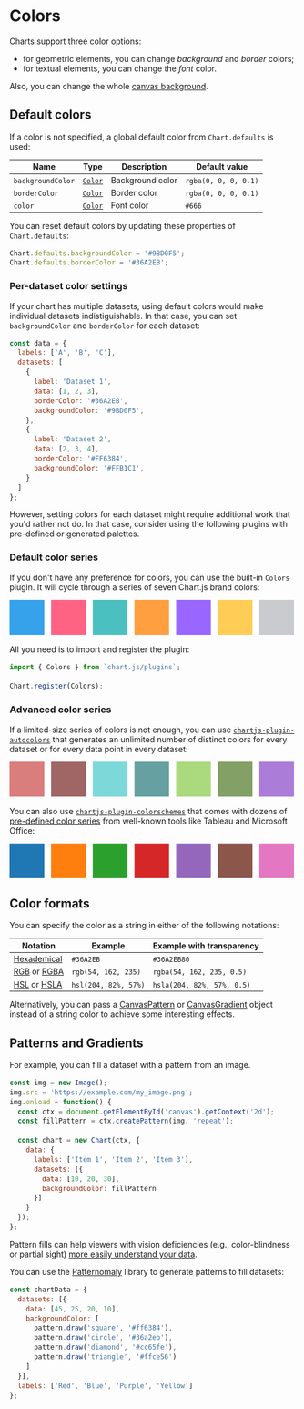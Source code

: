 # Colors

Charts support three color options:
* for geometric elements, you can change *background* and *border* colors;
* for textual elements, you can change the *font* color.

Also, you can change the whole [canvas background](.../configuration/canvas-background.html).

## Default colors

If a color is not specified, a global default color from `Chart.defaults` is used:

| Name | Type | Description | Default value
| ---- | ---- | ----------- | -------------
| `backgroundColor` | [`Color`](../api/#color) | Background color | `rgba(0, 0, 0, 0.1)`
| `borderColor` | [`Color`](../api/#color) | Border color | `rgba(0, 0, 0, 0.1)`
| `color` | [`Color`](../api/#color) | Font color | `#666`

You can reset default colors by updating these properties of `Chart.defaults`:

```javascript
Chart.defaults.backgroundColor = '#9BD0F5';
Chart.defaults.borderColor = '#36A2EB';
```

### Per-dataset color settings

If your chart has multiple datasets, using default colors would make individual datasets indistiguishable. In that case, you can set `backgroundColor` and `borderColor` for each dataset:

```javascript
const data = {
  labels: ['A', 'B', 'C'],
  datasets: [
    {
      label: 'Dataset 1',
      data: [1, 2, 3],
      borderColor: '#36A2EB',
      backgroundColor: '#9BD0F5',
    },
    {
      label: 'Dataset 2',
      data: [2, 3, 4],
      borderColor: '#FF6384',
      backgroundColor: '#FFB1C1',
    }
  ]
};
```

However, setting colors for each dataset might require additional work that you'd rather not do. In that case, consider using the following plugins with pre-defined or generated palettes. 

### Default color series

If you don't have any preference for colors, you can use the built-in `Colors` plugin. It will cycle through a series of seven Chart.js brand colors:

<div style="max-width: 500px;">

![Colors plugin palette](./colors-plugin-palette.png)

</div>

All you need is to import and register the plugin:

```javascript
import { Colors } from `chart.js/plugins`;

Chart.register(Colors);
```

### Advanced color series

If a limited-size series of colors is not enough, you can use [`chartjs-plugin-autocolors`](https://github.com/kurkle/chartjs-plugin-autocolors) that generates an unlimited number of distinct colors for every dataset or for every data point in every dataset:

<div style="max-width: 500px;">

![Autocolors plugin palette](./autocolors-plugin-palette.png)

</div>

You can also use [`chartjs-plugin-colorschemes`](https://github.com/nagix/chartjs-plugin-colorschemes) that comes with dozens of [pre-defined color series](https://nagix.github.io/chartjs-plugin-colorschemes/colorchart.html) from well-known tools like Tableau and Microsoft Office:

<div style="max-width: 500px;">

![Colorschemes plugin palette](./colorschemes-plugin-palette.png)

</div>

## Color formats

You can specify the color as a string in either of the following notations:

| Notation | Example | Example with transparency
| -------- | ------- | -------------------------
| [Hexademical](https://developer.mozilla.org/en-US/docs/Web/CSS/hex-color) | `#36A2EB` | `#36A2EB80`
| [RGB](https://developer.mozilla.org/en-US/docs/Web/CSS/color_value/rgb) or [RGBA](https://developer.mozilla.org/en-US/docs/Web/CSS/color_value/rgba) | `rgb(54, 162, 235)` | `rgba(54, 162, 235, 0.5)`
| [HSL](https://developer.mozilla.org/en-US/docs/Web/CSS/color_value/hsl) or [HSLA](https://developer.mozilla.org/en-US/docs/Web/CSS/color_value/hsla) | `hsl(204, 82%, 57%)` | `hsla(204, 82%, 57%, 0.5)`

Alternatively, you can pass a [CanvasPattern](https://developer.mozilla.org/en-US/docs/Web/API/CanvasPattern) or [CanvasGradient](https://developer.mozilla.org/en/docs/Web/API/CanvasGradient) object instead of a string color to achieve some interesting effects.

## Patterns and Gradients

For example, you can fill a dataset with a pattern from an image.

```javascript
const img = new Image();
img.src = 'https://example.com/my_image.png';
img.onload = function() {
  const ctx = document.getElementById('canvas').getContext('2d');
  const fillPattern = ctx.createPattern(img, 'repeat');

  const chart = new Chart(ctx, {
    data: {
      labels: ['Item 1', 'Item 2', 'Item 3'],
      datasets: [{
        data: [10, 20, 30],
        backgroundColor: fillPattern
      }]
    }
  });
};
```
Pattern fills can help viewers with vision deficiencies (e.g., color-blindness or partial sight) [more easily understand your data](http://betweentwobrackets.com/data-graphics-and-colour-vision/).

You can use the [Patternomaly](https://github.com/ashiguruma/patternomaly) library to generate patterns to fill datasets:

```javascript
const chartData = {
  datasets: [{
    data: [45, 25, 20, 10],
    backgroundColor: [
      pattern.draw('square', '#ff6384'),
      pattern.draw('circle', '#36a2eb'),
      pattern.draw('diamond', '#cc65fe'),
      pattern.draw('triangle', '#ffce56')
    ]
  }],
  labels: ['Red', 'Blue', 'Purple', 'Yellow']
};
```
